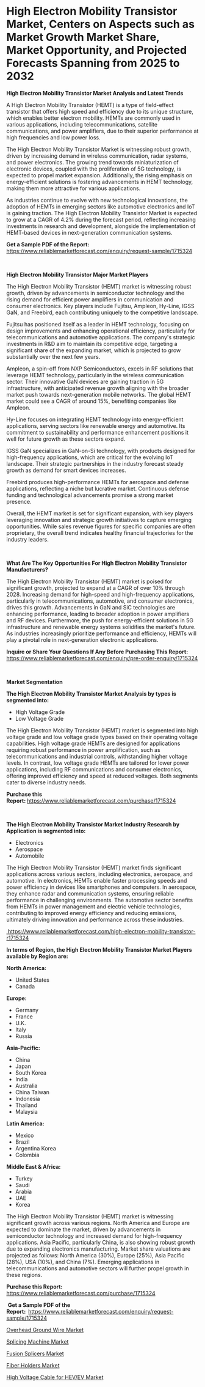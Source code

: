 <p><h1>High Electron Mobility Transistor Market, Centers on Aspects such as Market Growth Market Share, Market Opportunity, and Projected Forecasts Spanning from 2025 to 2032</h1></p><p><strong>High Electron Mobility Transistor Market Analysis and Latest Trends</strong></p>
<p><p>A High Electron Mobility Transistor (HEMT) is a type of field-effect transistor that offers high speed and efficiency due to its unique structure, which enables better electron mobility. HEMTs are commonly used in various applications, including telecommunications, satellite communications, and power amplifiers, due to their superior performance at high frequencies and low power loss.</p><p>The High Electron Mobility Transistor Market is witnessing robust growth, driven by increasing demand in wireless communication, radar systems, and power electronics. The growing trend towards miniaturization of electronic devices, coupled with the proliferation of 5G technology, is expected to propel market expansion. Additionally, the rising emphasis on energy-efficient solutions is fostering advancements in HEMT technology, making them more attractive for various applications.</p><p>As industries continue to evolve with new technological innovations, the adoption of HEMTs in emerging sectors like automotive electronics and IoT is gaining traction. The High Electron Mobility Transistor Market is expected to grow at a CAGR of 4.2% during the forecast period, reflecting increasing investments in research and development, alongside the implementation of HEMT-based devices in next-generation communication systems.</p></p>
<p><strong>Get a Sample PDF of the Report:&nbsp;</strong> <a href="https://www.reliablemarketforecast.com/enquiry/request-sample/1715324?utm_campaign=1890&utm_medium=2&utm_source=Github&utm_content=ia&utm_term=28032025&utm_id=high-electron-mobility-transistor">https://www.reliablemarketforecast.com/enquiry/request-sample/1715324</a></p>
<p>&nbsp;</p>
<p><strong>High Electron Mobility Transistor Major Market Players</strong></p>
<p><p>The High Electron Mobility Transistor (HEMT) market is witnessing robust growth, driven by advancements in semiconductor technology and the rising demand for efficient power amplifiers in communication and consumer electronics. Key players include Fujitsu, Ampleon, Hy-Line, IGSS GaN, and Freebird, each contributing uniquely to the competitive landscape.</p><p>Fujitsu has positioned itself as a leader in HEMT technology, focusing on design improvements and enhancing operational efficiency, particularly for telecommunications and automotive applications. The company's strategic investments in R&D aim to maintain its competitive edge, targeting a significant share of the expanding market, which is projected to grow substantially over the next few years.</p><p>Ampleon, a spin-off from NXP Semiconductors, excels in RF solutions that leverage HEMT technology, particularly in the wireless communication sector. Their innovative GaN devices are gaining traction in 5G infrastructure, with anticipated revenue growth aligning with the broader market push towards next-generation mobile networks. The global HEMT market could see a CAGR of around 15%, benefiting companies like Ampleon.</p><p>Hy-Line focuses on integrating HEMT technology into energy-efficient applications, serving sectors like renewable energy and automotive. Its commitment to sustainability and performance enhancement positions it well for future growth as these sectors expand.</p><p>IGSS GaN specializes in GaN-on-Si technology, with products designed for high-frequency applications, which are critical for the evolving IoT landscape. Their strategic partnerships in the industry forecast steady growth as demand for smart devices increases.</p><p>Freebird produces high-performance HEMTs for aerospace and defense applications, reflecting a niche but lucrative market. Continuous defense funding and technological advancements promise a strong market presence.</p><p>Overall, the HEMT market is set for significant expansion, with key players leveraging innovation and strategic growth initiatives to capture emerging opportunities. While sales revenue figures for specific companies are often proprietary, the overall trend indicates healthy financial trajectories for the industry leaders.</p></p>
<p>&nbsp;</p>
<p><strong>What Are The Key Opportunities For High Electron Mobility Transistor Manufacturers?</strong></p>
<p><p>The High Electron Mobility Transistor (HEMT) market is poised for significant growth, projected to expand at a CAGR of over 10% through 2028. Increasing demand for high-speed and high-frequency applications, particularly in telecommunications, automotive, and consumer electronics, drives this growth. Advancements in GaN and SiC technologies are enhancing performance, leading to broader adoption in power amplifiers and RF devices. Furthermore, the push for energy-efficient solutions in 5G infrastructure and renewable energy systems solidifies the market's future. As industries increasingly prioritize performance and efficiency, HEMTs will play a pivotal role in next-generation electronic applications.</p></p>
<p><strong>Inquire or Share Your Questions If Any Before Purchasing This Report:</strong> <a href="https://www.reliablemarketforecast.com/enquiry/pre-order-enquiry/1715324?utm_campaign=1890&utm_medium=2&utm_source=Github&utm_content=ia&utm_term=28032025&utm_id=high-electron-mobility-transistor">https://www.reliablemarketforecast.com/enquiry/pre-order-enquiry/1715324</a></p>
<p>&nbsp;</p>
<p><strong>Market Segmentation</strong></p>
<p><strong>The High Electron Mobility Transistor Market Analysis by types is segmented into:</strong></p>
<p><ul><li>High Voltage Grade</li><li>Low Voltage Grade</li></ul></p>
<p><p>The High Electron Mobility Transistor (HEMT) market is segmented into high voltage grade and low voltage grade types based on their operating voltage capabilities. High voltage grade HEMTs are designed for applications requiring robust performance in power amplification, such as telecommunications and industrial controls, withstanding higher voltage levels. In contrast, low voltage grade HEMTs are tailored for lower power applications, including RF communications and consumer electronics, offering improved efficiency and speed at reduced voltages. Both segments cater to diverse industry needs.</p></p>
<p><strong>Purchase this Report:&nbsp;</strong><a href="https://www.reliablemarketforecast.com/purchase/1715324?utm_campaign=1890&utm_medium=2&utm_source=Github&utm_content=ia&utm_term=28032025&utm_id=high-electron-mobility-transistor">https://www.reliablemarketforecast.com/purchase/1715324</a></p>
<p>&nbsp;</p>
<p><strong>The High Electron Mobility Transistor Market Industry Research by Application is segmented into:</strong></p>
<p><ul><li>Electronics</li><li>Aerospace</li><li>Automobile</li></ul></p>
<p><p>The High Electron Mobility Transistor (HEMT) market finds significant applications across various sectors, including electronics, aerospace, and automotive. In electronics, HEMTs enable faster processing speeds and power efficiency in devices like smartphones and computers. In aerospace, they enhance radar and communication systems, ensuring reliable performance in challenging environments. The automotive sector benefits from HEMTs in power management and electric vehicle technologies, contributing to improved energy efficiency and reducing emissions, ultimately driving innovation and performance across these industries.</p></p>
<p><a href="https://www.reliablemarketforecast.com/high-electron-mobility-transistor-r1715324?utm_campaign=1890&utm_medium=2&utm_source=Github&utm_content=ia&utm_term=28032025&utm_id=high-electron-mobility-transistor">&nbsp;https://www.reliablemarketforecast.com/high-electron-mobility-transistor-r1715324</a></p>
<p><strong>In terms of Region, the High Electron Mobility Transistor Market Players available by Region are:</strong></p>
<p>
    <p> <strong> North America: </strong>
        <ul>
            <li>United States</li>
            <li>Canada</li>
        </ul>
        </p> 
    <p> <strong> Europe: </strong>
        <ul>
            <li>Germany</li>
            <li>France</li>
            <li>U.K.</li>
            <li>Italy</li>
            <li>Russia</li>
        </ul>
        </p> 
    <p> <strong> Asia-Pacific: </strong>
        <ul>
            <li>China</li>
            <li>Japan</li>
            <li>South Korea</li>
            <li>India</li>
            <li>Australia</li>
            <li>China Taiwan</li>
            <li>Indonesia</li>
            <li>Thailand</li>
            <li>Malaysia</li>
        </ul>
        </p> 
    <p> <strong> Latin America: </strong>
        <ul>
            <li>Mexico</li>
            <li>Brazil</li>
            <li>Argentina Korea</li>
            <li>Colombia</li>
        </ul>
        </p> 
    <p> <strong> Middle East & Africa: </strong>
        <ul>
            <li>Turkey</li>
            <li>Saudi</li>
            <li>Arabia</li>
            <li>UAE</li>
            <li>Korea</li>
        </ul>
    </p>
    </p>
<p><p>The High Electron Mobility Transistor (HEMT) market is witnessing significant growth across various regions. North America and Europe are expected to dominate the market, driven by advancements in semiconductor technology and increased demand for high-frequency applications. Asia Pacific, particularly China, is also showing robust growth due to expanding electronics manufacturing. Market share valuations are projected as follows: North America (30%), Europe (25%), Asia Pacific (28%), USA (10%), and China (7%). Emerging applications in telecommunications and automotive sectors will further propel growth in these regions.</p></p>
<p><strong>Purchase this Report: </strong><a href="https://www.reliablemarketforecast.com/purchase/1715324?utm_campaign=1890&utm_medium=2&utm_source=Github&utm_content=ia&utm_term=28032025&utm_id=high-electron-mobility-transistor">https://www.reliablemarketforecast.com/purchase/1715324</a></p>
<p>&nbsp;<strong>Get a Sample PDF of the Report:&nbsp;&nbsp;</strong><a href="https://www.reliablemarketforecast.com/enquiry/request-sample/1715324?utm_campaign=1890&utm_medium=2&utm_source=Github&utm_content=ia&utm_term=28032025&utm_id=high-electron-mobility-transistor">https://www.reliablemarketforecast.com/enquiry/request-sample/1715324</a></p>
<p><strong></strong></p>
<p><p><a href="https://github.com/wantadhagino/Market-Research-Report-List-1/blob/main/overhead-ground-wire-market.md?utm_campaign=1890&utm_medium=2&utm_source=Github&utm_content=ia&utm_term=28032025&utm_id=high-electron-mobility-transistor">Overhead Ground Wire Market</a></p><p><a href="https://github.com/vestadjogile/Market-Research-Report-List-1/blob/main/splicing-machine-market.md?utm_campaign=1890&utm_medium=2&utm_source=Github&utm_content=ia&utm_term=28032025&utm_id=high-electron-mobility-transistor">Splicing Machine Market</a></p><p><a href="https://github.com/hatlepigna2s/Market-Research-Report-List-1/blob/main/fusion-splicers-market.md?utm_campaign=1890&utm_medium=2&utm_source=Github&utm_content=ia&utm_term=28032025&utm_id=high-electron-mobility-transistor">Fusion Splicers Market</a></p><p><a href="https://github.com/stunzkocotpv/Market-Research-Report-List-1/blob/main/fiber-holders-market.md?utm_campaign=1890&utm_medium=2&utm_source=Github&utm_content=ia&utm_term=28032025&utm_id=high-electron-mobility-transistor">Fiber Holders Market</a></p><p><a href="https://github.com/lelahokendo/Market-Research-Report-List-1/blob/main/high-voltage-cable-for-hevev-market.md?utm_campaign=1890&utm_medium=2&utm_source=Github&utm_content=ia&utm_term=28032025&utm_id=high-electron-mobility-transistor">High Voltage Cable for HEV/EV Market</a></p></p>